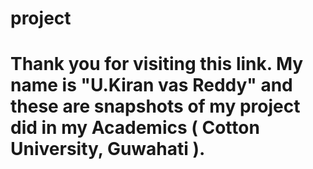 # project 

# Thank you for visiting this link. My name is "U.Kiran vas Reddy" and these are snapshots of my project did in my Academics ( Cotton University, Guwahati ).